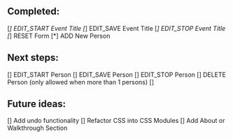 ## Completed:

[*] EDIT_START Event Title
[*] EDIT_SAVE Event Title
[*] EDIT_STOP Event Title
[*] RESET Form
[*] ADD New Person

## Next steps:

[] EDIT_START Person
[] EDIT_SAVE Person
[] EDIT_STOP Person
[] DELETE Person (only allowed when more than 1 persons)
[]

## Future ideas:

[] Add undo functionality
[] Refactor CSS into CSS Modules
[] Add About or Walkthrough Section
